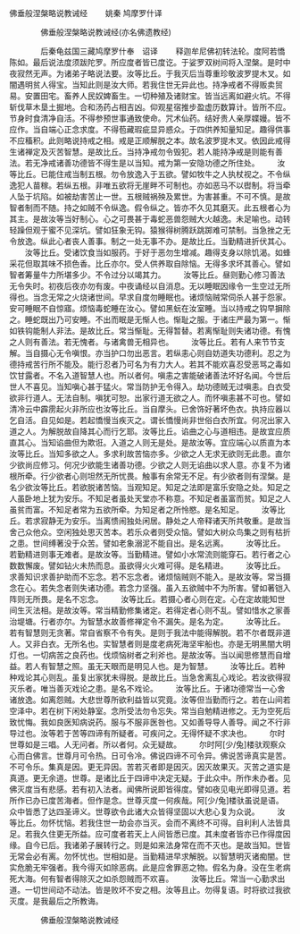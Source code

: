   佛垂般涅槃略说教诫经
　　姚秦 鸠摩罗什译




　　　　佛垂般涅槃略说教诫经(亦名佛遗教经)

　　　　后秦龟兹国三藏鸠摩罗什奉　诏译
　　释迦牟尼佛初转法轮。度阿若憍陈如。最后说法度须跋陀罗。所应度者皆已度讫。于娑罗双树间将入涅槃。是时中夜寂然无声。为诸弟子略说法要。汝等比丘。于我灭后当尊重珍敬波罗提木叉。如闇遇明贫人得宝。当知此则是汝大师。若我住世无异此也。持净戒者不得贩卖贸易。安置田宅。畜养人民奴婢畜生。一切种殖及诸财宝。皆当远离如避火坑。不得斩伐草木垦土掘地。合和汤药占相吉凶。仰观星宿推步盈虚历数算计。皆所不应。节身时食清净自活。不得参预世事通致使命。咒术仙药。结好贵人亲厚媟嫚。皆不应作。当自端心正念求度。不得苞藏瑕疵显异惑众。于四供养知量知足。趣得供事不应稸积。此则略说持戒之相。戒是正顺解脱之本。故名波罗提木叉。依因此戒得生诸禅定及灭苦智慧。是故比丘。当持净戒勿令毁犯。若人能持净戒是则能有善法。若无净戒诸善功德皆不得生是以当知。戒为第一安隐功德之所住处。
　　汝等比丘。已能住戒当制五根。勿令放逸入于五欲。譬如牧牛之人执杖视之。不令纵逸犯人苗稼。若纵五根。非唯五欲将无崖畔不可制也。亦如恶马不以辔制。将当牵人坠于坑陷。如被劫害苦止一世。五根贼祸殃及累世。为害甚重。不可不慎。是故智者制而不随。持之如贼不令纵逸。假令纵之。皆亦不久见其磨灭。此五根者心为其主。是故汝等当好制心。心之可畏甚于毒蛇恶兽怨贼大火越逸。未足喻也。动转轻躁但观于蜜不见深坑。譬如狂象无钩。猿猴得树腾跃跳踯难可禁制。当急挫之无令放逸。纵此心者丧人善事。制之一处无事不办。是故比丘。当勤精进折伏其心。
　　汝等比丘。受诸饮食当如服药。于好于恶勿生增减。趣得支身以除饥渴。如蜂采花但取其味不损色香。比丘亦尔。受人供养取自除恼。无得多求坏其善心。譬如智者筹量牛力所堪多少。不令过分以竭其力。
　　汝等比丘。昼则勤心修习善法无令失时。初夜后夜亦勿有废。中夜诵经以自消息。无以睡眠因缘令一生空过无所得也。当念无常之火烧诸世间。早求自度勿睡眠也。诸烦恼贼常伺杀人甚于怨家。安可睡眠不自惊寤。烦恼毒蛇睡在汝心。譬如黑蚖在汝室睡。当以持戒之钩早摒除之。睡蛇既出乃可安睡。不出而眠是无惭人也。惭耻之服。于诸庄严最为第一。惭如铁钩能制人非法。是故比丘。常当惭耻。无得暂替。若离惭耻则失诸功德。有愧之人则有善法。若无愧者。与诸禽兽无相异也。
　　汝等比丘。若有人来节节支解。当自摄心无令嗔恨。亦当护口勿出恶言。若纵恚心则自妨道失功德利。忍之为德持戒苦行所不能及。能行忍者乃可名为有力大人。若其不能欢喜忍受恶骂之毒如饮甘露者。不名入道智慧人也。所以者何。嗔恚之害能破诸善法坏好名闻。今世后世人不喜见。当知嗔心甚于猛火。常当防护无令得入。劫功德贼无过嗔恚。白衣受欲非行道人。无法自制。嗔犹可恕。出家行道无欲之人。而怀嗔恚甚不可也。譬如清冷云中霹雳起火非所应也汝等比丘。当自摩头。已舍饰好著坏色衣。执持应器以乞自活。自见如是。若起憍慢当疾灭之。谓长憍慢尚非世俗白衣所宜。何况出家入道之人。为解脱故自降其心而行乞耶。汝等比丘。谄曲之心与道相违。是故宜应质直其心。当知谄曲但为欺诳。入道之人则无是处。是故汝等。宜应端心以质直为本汝等比丘。当知多欲之人。多求利故苦恼亦多。少欲之人无求无欲则无此患。直尔少欲尚应修习。何况少欲能生诸善功德。少欲之人则无谄曲以求人意。亦复不为诸根所牵。行少欲者心则坦然无所忧畏。触事有余常无不足。有少欲者则有涅槃。是名少欲汝等比丘。若欲脱诸苦恼。当观知足。知足之法即是富乐安隐之处。知足之人虽卧地上犹为安乐。不知足者虽处天堂亦不称意。不知足者虽富而贫。知足之人虽贫而富。不知足者常为五欲所牵。为知足者之所怜愍。是名知足。
　　汝等比丘。若求寂静无为安乐。当离愦闹独处闲居。静处之人帝释诸天所共敬重。是故当舍己众他众。空闲独处思灭苦本。若乐众者则受众恼。譬如大树众鸟集之则有枯折之患。世间缚著没于众苦。譬如老象溺泥不能自出。是名远离。
　　汝等比丘。若勤精进则事无难者。是故汝等。当勤精进。譬如小水常流则能穿石。若行者之心数数懈废。譬如钻火未热而息。虽欲得火火难可得。是名精进。
　　汝等比丘。求善知识求善护助而不忘念。若不忘念者。诸烦恼贼则不能入。是故汝等。常当摄念在心。若失念者则失诸功德。若念力坚强。虽入五欲贼中不为所害。譬如著铠入阵则无所畏。是名不忘念。
　　汝等比丘。若摄心者心则在定。心在定故能知世间生灭法相。是故汝等。常当精勤修集诸定。若得定者心则不乱。譬如惜水之家善治堤塘。行者亦尔。为智慧水故善修禅定令不漏失。是名为定。
　　汝等比丘。若有智慧则无贪著。常自省察不令有失。是则于我法中能得解脱。若不尔者既非道人。又非白衣。无所名也。实智慧者则是度老病死海坚牢船也。亦是无明黑闇大明灯也。一切病苦之良药也。伐烦恼树者之利斧也。是故汝等。当以闻思修慧而自增益。若人有智慧之照。虽无天眼而是明见人也。是为智慧。
　　汝等比丘。若种种戏论其心则乱。虽复出家犹未得脱。是故比丘。当急舍离乱心戏论。若汝欲得寂灭乐者。唯当善灭戏论之患。是名不戏论。
　　汝等比丘。于诸功德常当一心舍诸放逸。如离怨贼。大悲世尊所欲利益皆以究竟。汝等但当勤而行之。若在山间若空泽中。若在树下闲处静室。念所受法勿令忘失。常当自勉精进修之。无为空死后致忧悔。我如良医知病说药。服与不服非医咎也。又如善导导人善导。闻之不行非导过也。汝等若于苦等四谛有所疑者。可疾问之。无得怀疑不求决也。
　　尔时世尊如是三唱。人无问者。所以者何。众无疑故。
　　尔时阿[少/兔]楼驮观察众心而白佛言。世尊月可令热。日可令冷。佛说四谛不可令异。佛说苦谛真实是苦。不可令乐。集真是因。更无异因。苦若灭者即是因灭。因灭故果灭。灭苦之道实是真道。更无余道。世尊。是诸比丘于四谛中决定无疑。于此众中。所作未办者。见佛灭度当有悲感。若有初入法者。闻佛所说即皆得度。譬如夜见电光即得见道。若所作已办已度苦海者。但作是念。世尊灭度一何疾哉。阿[少/兔]楼驮虽说是语。众中皆悉了达四圣谛义。世尊欲令此诸大众皆得坚固以大悲心复为众说。
　　汝等比丘。勿怀忧恼。若我住世一劫会亦当灭。会而不离终不可得。自利利人法皆具足。若我久住更无所益。应可度者若天上人间皆悉已度。其未度者皆亦已作得度因缘。自今已后。我诸弟子展转行之。则是如来法身常在而不灭也。是故当知。世皆无常会必有离。勿怀忧也。世相如是。当勤精进早求解脱。以智慧明灭诸痴闇。世实危脆无牢强者。我今得灭如除恶病。此是应舍罪恶之物。假名为身。没在生老病死大海。何有智者得除灭之如杀怨贼而不欢喜。
　　汝等比丘。常当一心勤求出道。一切世间动不动法。皆是败坏不安之相。汝等且止。勿得复语。时将欲过我欲灭度。是我最后之所教诲。

　　　　佛垂般涅槃略说教诫经



